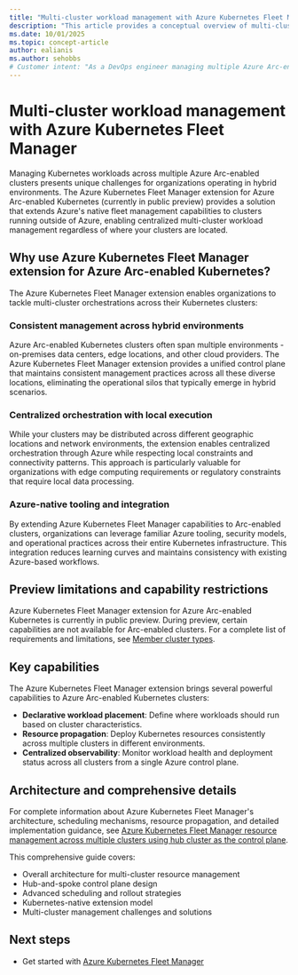 ```yaml
---
title: "Multi-cluster workload management with Azure Kubernetes Fleet Manager"
description: "This article provides a conceptual overview of multi-cluster workload management using the Azure Kubernetes Fleet Manager extension for Azure Arc-enabled Kubernetes clusters."
ms.date: 10/01/2025
ms.topic: concept-article
author: ealianis
ms.author: sehobbs
# Customer intent: "As a DevOps engineer managing multiple Azure Arc-enabled Kubernetes clusters, I want to use Azure Kubernetes Fleet Manager to automate workload scheduling and deployment across clusters, so that I can efficiently manage applications at scale with centralized control and observability."
---
```


# Multi-cluster workload management with Azure Kubernetes Fleet Manager

Managing Kubernetes workloads across multiple Azure Arc-enabled clusters presents unique challenges for organizations operating in hybrid environments. The Azure Kubernetes Fleet Manager extension for Azure Arc-enabled Kubernetes (currently in public preview) provides a solution that extends Azure's native fleet management capabilities to clusters running outside of Azure, enabling centralized multi-cluster workload management regardless of where your clusters are located.

## Why use Azure Kubernetes Fleet Manager extension for Azure Arc-enabled Kubernetes?

The Azure Kubernetes Fleet Manager extension enables organizations to tackle multi-cluster orchestrations across their Kubernetes clusters:

### Consistent management across hybrid environments

Azure Arc-enabled Kubernetes clusters often span multiple environments - on-premises data centers, edge locations, and other cloud providers. The Azure Kubernetes Fleet Manager extension provides a unified control plane that maintains consistent management practices across all these diverse locations, eliminating the operational silos that typically emerge in hybrid scenarios.

### Centralized orchestration with local execution

While your clusters may be distributed across different geographic locations and network environments, the extension enables centralized orchestration through Azure while respecting local constraints and connectivity patterns. This approach is particularly valuable for organizations with edge computing requirements or regulatory constraints that require local data processing.

### Azure-native tooling and integration

By extending Azure Kubernetes Fleet Manager capabilities to Arc-enabled clusters, organizations can leverage familiar Azure tooling, security models, and operational practices across their entire Kubernetes infrastructure. This integration reduces learning curves and maintains consistency with existing Azure-based workflows.

## Preview limitations and capability restrictions

Azure Kubernetes Fleet Manager extension for Azure Arc-enabled Kubernetes is currently in public preview. During preview, certain capabilities are not available for Arc-enabled clusters. For a complete list of requirements and limitations, see [Member cluster types](https://learn.microsoft.com/azure/kubernetes-fleet/concepts-member-cluster-types).

## Key capabilities

The Azure Kubernetes Fleet Manager extension brings several powerful capabilities to Azure Arc-enabled Kubernetes clusters:

- **Declarative workload placement**: Define where workloads should run based on cluster characteristics.
- **Resource propagation**: Deploy Kubernetes resources consistently across multiple clusters in different environments.
- **Centralized observability**: Monitor workload health and deployment status across all clusters from a single Azure control plane.


## Architecture and comprehensive details

For complete information about Azure Kubernetes Fleet Manager's architecture, scheduling mechanisms, resource propagation, and detailed implementation guidance, see [Azure Kubernetes Fleet Manager resource management across multiple clusters using hub cluster as the control plane](https://learn.microsoft.com/azure/kubernetes-fleet/concepts-multi-cluster-workload-management).

This comprehensive guide covers:

- Overall architecture for multi-cluster resource management
- Hub-and-spoke control plane design
- Advanced scheduling and rollout strategies
- Kubernetes-native extension model
- Multi-cluster management challenges and solutions

## Next steps

- Get started with [Azure Kubernetes Fleet Manager](https://learn.microsoft.com/azure/kubernetes-fleet/overview)
